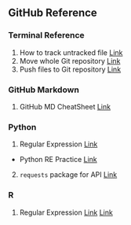 ## GitHub Reference

### Terminal Reference
1. How to track untracked file [Link](https://stackoverflow.com/questions/4161022/how-to-track-untracked-content)
2. Move whole Git repository [Link](https://developer.atlassian.com/blog/2016/01/totw-copying-a-full-git-repo/)
3. Push files to Git repository [Link](https://help.github.com/articles/adding-an-existing-project-to-github-using-the-command-line/)

### GitHub Markdown
1. GitHub MD CheatSheet [Link](https://github.com/adam-p/markdown-here/wiki/Markdown-Cheatsheet)

### Python
1. Regular Expression [Link](https://docs.python.org/3/howto/regex.html)
* Python RE Practice [Link](https://www.w3resource.com/python-exercises/re/)
2. `requests` package for API [Link](http://docs.python-requests.org/en/master/user/quickstart/)

### R
1. Regular Expression [Link](http://r4ds.had.co.nz/strings.html) [Link](http://uc-r.github.io/regex)
